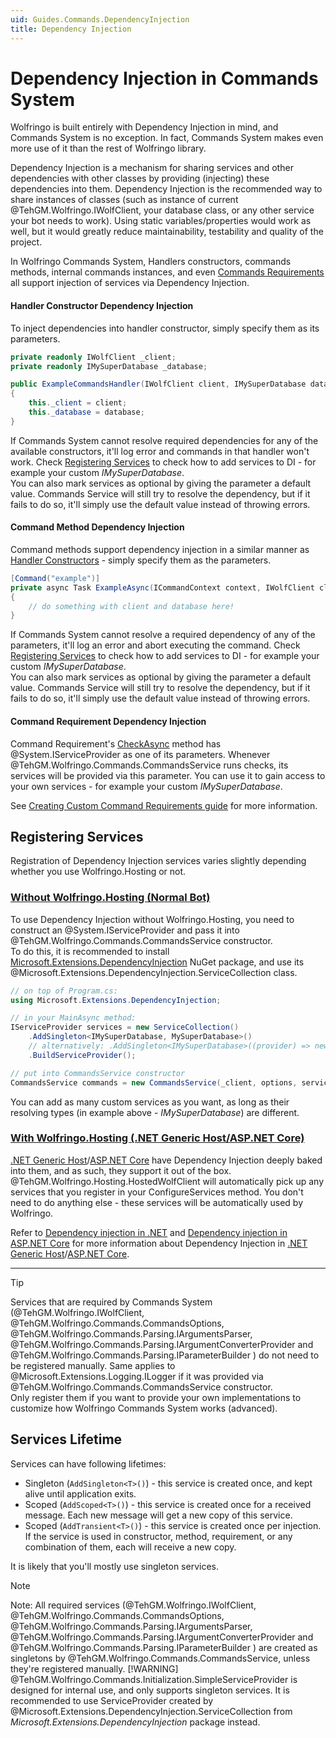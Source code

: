 ```yaml
---
uid: Guides.Commands.DependencyInjection
title: Dependency Injection
---
```


# Dependency Injection in Commands System
Wolfringo is built entirely with Dependency Injection in mind, and Commands System is no exception. In fact, Commands System makes even more use of it than the rest of Wolfringo library.

Dependency Injection is a mechanism for sharing services and other dependencies with other classes by providing (injecting) these dependencies into them. Dependency Injection is the recommended way to share instances of classes (such as instance of current @TehGM.Wolfringo.IWolfClient, your database class, or any other service your bot needs to work). Using static variables/properties would work as well, but it would greatly reduce maintainability, testability and quality of the project.

In Wolfringo Commands System, Handlers constructors, commands methods, internal commands instances, and even [Commands Requirements](xref:Guides.Commands.Requirements#custom-requirements) all support injection of services via Dependency Injection.

#### Handler Constructor Dependency Injection
To inject dependencies into handler constructor, simply specify them as its parameters.
```csharp
private readonly IWolfClient _client;
private readonly IMySuperDatabase _database;

public ExampleCommandsHandler(IWolfClient client, IMySuperDatabase database)
{
    this._client = client;
    this._database = database;
}
```

If Commands System cannot resolve required dependencies for any of the available constructors, it'll log error and commands in that handler won't work. Check [Registering Services](xref:Guides.Commands.DependencyInjection#registering-services) to check how to add services to DI - for example your custom *IMySuperDatabase*.  
You can also mark services as optional by giving the parameter a default value. Commands Service will still try to resolve the dependency, but if it fails to do so, it'll simply use the default value instead of throwing errors.

#### Command Method Dependency Injection
Command methods support dependency injection in a similar manner as [Handler Constructors](xref:Guides.Commands.DependencyInjection#handler-constructor-dependency-injection) - simply specify them as the parameters.
```csharp
[Command("example")]
private async Task ExampleAsync(ICommandContext context, IWolfClient client, IMySuperDatabase database)
{
    // do something with client and database here!
}
```

If Commands System cannot resolve a required dependency of any of the parameters, it'll log an error and abort executing the command. Check [Registering Services](xref:Guides.Commands.DependencyInjection#registering-services) to check how to add services to DI - for example your custom *IMySuperDatabase*.  
You can also mark services as optional by giving the parameter a default value. Commands Service will still try to resolve the dependency, but if it fails to do so, it'll simply use the default value instead of throwing errors.

#### Command Requirement Dependency Injection
Command Requirement's [CheckAsync](xref:TehGM.Wolfringo.Commands.ICommandRequirement.CheckAsync(TehGM.Wolfringo.Commands.ICommandContext,System.IServiceProvider,System.Threading.CancellationToken)) method has @System.IServiceProvider as one of its parameters. Whenever @TehGM.Wolfringo.Commands.CommandsService runs checks, its services will be provided via this parameter. You can use it to gain access to your own services - for example your custom *IMySuperDatabase*.

See [Creating Custom Command Requirements guide](xref:Guides.Commands.Requirements#custom-requirements) for more information.

## Registering Services
Registration of Dependency Injection services varies slightly depending whether you use Wolfringo.Hosting or not.


### [Without Wolfringo.Hosting (Normal Bot)](#tab/connecting-normal-bot)
To use Dependency Injection without Wolfringo.Hosting, you need to construct an @System.IServiceProvider and pass it into @TehGM.Wolfringo.Commands.CommandsService constructor.  
To do this, it is recommended to install [Microsoft.Extensions.DependencyInjection](https://www.nuget.org/packages/Microsoft.Extensions.DependencyInjection/) NuGet package, and use its @Microsoft.Extensions.DependencyInjection.ServiceCollection class.

```csharp
// on top of Program.cs:
using Microsoft.Extensions.DependencyInjection;

// in your MainAsync method:
IServiceProvider services = new ServiceCollection()
    .AddSingleton<IMySuperDatabase, MySuperDatabase>()
    // alternatively: .AddSingleton<IMySuperDatabase>((provider) => new MySuperDatabase())
    .BuildServiceProvider();

// put into CommandsService constructor
CommandsService commands = new CommandsService(_client, options, services);
```

You can add as many custom services as you want, as long as their resolving types (in example above - *IMySuperDatabase*) are different.

### [With Wolfringo.Hosting (.NET Generic Host/ASP.NET Core)](#tab/connecting-hosted-bot)
[.NET Generic Host](https://docs.microsoft.com/en-gb/aspnet/core/fundamentals/host/generic-host?view=aspnetcore-3.0)/[ASP.NET Core](https://docs.microsoft.com/en-gb/aspnet/core/fundamentals/host/web-host?view=aspnetcore-3.0) have Dependency Injection deeply baked into them, and as such, they support it out of the box.  
@TehGM.Wolfringo.Hosting.HostedWolfClient will automatically pick up any services that you register in your ConfigureServices method. You don't need to do anything else - these services will be automatically used by Wolfringo.

Refer to [Dependency injection in .NET](https://docs.microsoft.com/en-us/dotnet/core/extensions/dependency-injection) and [Dependency injection in ASP.NET Core](https://docs.microsoft.com/en-gb/aspnet/core/fundamentals/dependency-injection?view=aspnetcore-3.0) for more information about Dependency Injection in [.NET Generic Host](https://docs.microsoft.com/en-gb/aspnet/core/fundamentals/host/generic-host?view=aspnetcore-3.0)/[ASP.NET Core](https://docs.microsoft.com/en-gb/aspnet/core/fundamentals/host/web-host?view=aspnetcore-3.0).

***
> [!TIP]
> Services that are required by Commands System (@TehGM.Wolfringo.IWolfClient, @TehGM.Wolfringo.Commands.CommandsOptions, @TehGM.Wolfringo.Commands.Parsing.IArgumentsParser, @TehGM.Wolfringo.Commands.Parsing.IArgumentConverterProvider and @TehGM.Wolfringo.Commands.Parsing.IParameterBuilder ) do not need to be registered manually. Same applies to @Microsoft.Extensions.Logging.ILogger if it was provided via @TehGM.Wolfringo.Commands.CommandsService constructor.  
> Only register them if you want to provide your own implementations to customize how Wolfringo Commands System works (advanced).

## Services Lifetime
Services can have following lifetimes:
- Singleton (`AddSingleton<T>()`) - this service is created once, and kept alive until application exits.
- Scoped (`AddScoped<T>()`) - this service is created once for a received message. Each new message will get a new copy of this service.
- Scoped (`AddTransient<T>()`) - this service is created once per injection. If the service is used in constructor, method, requirement, or any combination of them, each will receive a new copy.

It is likely that you'll mostly use singleton services.

> [!NOTE]
> Note: All required services (@TehGM.Wolfringo.IWolfClient, @TehGM.Wolfringo.Commands.CommandsOptions, @TehGM.Wolfringo.Commands.Parsing.IArgumentsParser, @TehGM.Wolfringo.Commands.Parsing.IArgumentConverterProvider and @TehGM.Wolfringo.Commands.Parsing.IParameterBuilder ) are created as singletons by @TehGM.Wolfringo.Commands.CommandsService, unless they're registered manually.
> [!WARNING]
> @TehGM.Wolfringo.Commands.Initialization.SimpleServiceProvider is designed for internal use, and only supports singleton services. It is recommended to use ServiceProvider created by @Microsoft.Extensions.DependencyInjection.ServiceCollection from *Microsoft.Extensions.DependencyInjection* package instead.